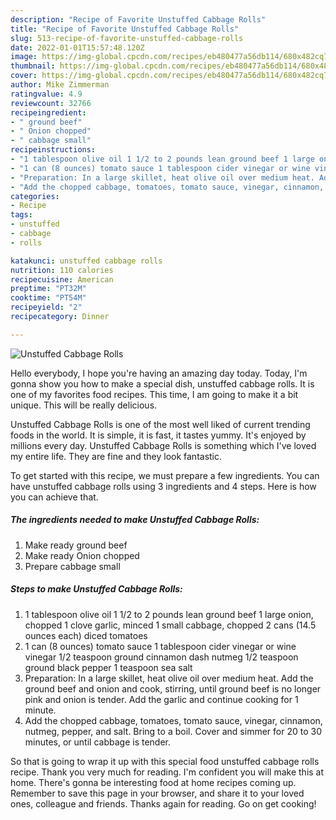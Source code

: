 ```yaml
---
description: "Recipe of Favorite Unstuffed Cabbage Rolls"
title: "Recipe of Favorite Unstuffed Cabbage Rolls"
slug: 513-recipe-of-favorite-unstuffed-cabbage-rolls
date: 2022-01-01T15:57:48.120Z
image: https://img-global.cpcdn.com/recipes/eb480477a56db114/680x482cq70/unstuffed-cabbage-rolls-recipe-main-photo.jpg
thumbnail: https://img-global.cpcdn.com/recipes/eb480477a56db114/680x482cq70/unstuffed-cabbage-rolls-recipe-main-photo.jpg
cover: https://img-global.cpcdn.com/recipes/eb480477a56db114/680x482cq70/unstuffed-cabbage-rolls-recipe-main-photo.jpg
author: Mike Zimmerman
ratingvalue: 4.9
reviewcount: 32766
recipeingredient:
- " ground beef"
- " Onion chopped"
- " cabbage small"
recipeinstructions:
- "1 tablespoon olive oil 1 1/2 to 2 pounds lean ground beef 1 large onion, chopped 1 clove garlic, minced 1 small cabbage, chopped 2 cans (14.5 ounces each) diced tomatoes"
- "1 can (8 ounces) tomato sauce 1 tablespoon cider vinegar or wine vinegar 1/2 teaspoon ground cinnamon dash nutmeg 1/2 teaspoon ground black pepper 1 teaspoon sea salt"
- "Preparation: In a large skillet, heat olive oil over medium heat. Add the ground beef and onion and cook, stirring, until ground beef is no longer pink and onion is tender. Add the garlic and continue cooking for 1 minute."
- "Add the chopped cabbage, tomatoes, tomato sauce, vinegar, cinnamon, nutmeg, pepper, and salt. Bring to a boil. Cover and simmer for 20 to 30 minutes, or until cabbage is tender."
categories:
- Recipe
tags:
- unstuffed
- cabbage
- rolls

katakunci: unstuffed cabbage rolls 
nutrition: 110 calories
recipecuisine: American
preptime: "PT32M"
cooktime: "PT54M"
recipeyield: "2"
recipecategory: Dinner

---
```



![Unstuffed Cabbage Rolls](https://img-global.cpcdn.com/recipes/eb480477a56db114/680x482cq70/unstuffed-cabbage-rolls-recipe-main-photo.jpg)

Hello everybody, I hope you're having an amazing day today. Today, I'm gonna show you how to make a special dish, unstuffed cabbage rolls. It is one of my favorites food recipes. This time, I am going to make it a bit unique. This will be really delicious.

Unstuffed Cabbage Rolls is one of the most well liked of current trending foods in the world. It is simple, it is fast, it tastes yummy. It's enjoyed by millions every day. Unstuffed Cabbage Rolls is something which I've loved my entire life. They are fine and they look fantastic.




To get started with this recipe, we must prepare a few ingredients. You can have unstuffed cabbage rolls using 3 ingredients and 4 steps. Here is how you can achieve that.

<!--inarticleads1-->

##### The ingredients needed to make Unstuffed Cabbage Rolls:

1. Make ready  ground beef
1. Make ready  Onion chopped
1. Prepare  cabbage small




<!--inarticleads2-->

##### Steps to make Unstuffed Cabbage Rolls:

1. 1 tablespoon olive oil 1 1/2 to 2 pounds lean ground beef 1 large onion, chopped 1 clove garlic, minced 1 small cabbage, chopped 2 cans (14.5 ounces each) diced tomatoes
1. 1 can (8 ounces) tomato sauce 1 tablespoon cider vinegar or wine vinegar 1/2 teaspoon ground cinnamon dash nutmeg 1/2 teaspoon ground black pepper 1 teaspoon sea salt
1. Preparation: In a large skillet, heat olive oil over medium heat. Add the ground beef and onion and cook, stirring, until ground beef is no longer pink and onion is tender. Add the garlic and continue cooking for 1 minute.
1. Add the chopped cabbage, tomatoes, tomato sauce, vinegar, cinnamon, nutmeg, pepper, and salt. Bring to a boil. Cover and simmer for 20 to 30 minutes, or until cabbage is tender.




So that is going to wrap it up with this special food unstuffed cabbage rolls recipe. Thank you very much for reading. I'm confident you will make this at home. There's gonna be interesting food at home recipes coming up. Remember to save this page in your browser, and share it to your loved ones, colleague and friends. Thanks again for reading. Go on get cooking!
